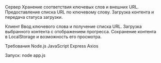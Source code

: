 

 Сервер
Хранение соответствия ключевых слов и внешних URL.
Предоставление списка URL по ключевому слову.
Загрузка контента и передача статуса загрузки.

 Клиент
 Ввод ключевого слова и получение списка URL.
  Загрузка выбранного контента с отображением прогресса.
  Сохранение контента в LocalStorage и возможность его просмотра.

 Требования
Node.js
JavaScript
Express
Axios

Запуск:
node app.js


